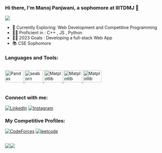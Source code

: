 ### Hi there, I'm Manoj Panjwani, a sophomore at IIITDMJ 👋
![](https://komarev.com/ghpvc/?username=Mojo-03&color=ac456f)
- 🌱 Currently Exploring: Web Development and Competitive Programming
- 🐱‍👤 Proficient in : C++ , JS , Python
- 🐱‍🚀 2023 Goals : Developing a full-stack Web App
- 📚 CSE Sophomore



### Languages and Tools:
<div style="display: flex;">
  
  <a href=".." target="_blank" rel="noreferrer"> <img src="https://img.shields.io/badge/C%2B%2B-00599C?style=for-the-badge&logo=c%2B%2B&logoColor=white" alt="Pandas" width="60" height="40"/> </a><!-- Seaborn -->  <a href=".." target="_blank" rel="noreferrer"> <img src="https://img.shields.io/badge/JavaScript-323330?style=for-the-badge&logo=javascript&logoColor=F7DF1E" alt="seaborn" width="60" height="40"/> </a><!-- Matplotlib -->  <a href=".." target="_blank" rel="noreferrer"> <img src="https://img.shields.io/badge/MySQL-005C84?style=for-the-badge&logo=mysql&logoColor=white" alt="Matplotlib" width="60" height="40"/> </a><!-- Matplotlib -->  <a href=".." target="_blank" rel="noreferrer"> <img src="https://img.shields.io/badge/Python-FFD43B?style=for-the-badge&logo=python&logoColor=blue" alt="Matplotlib" width="60" height="40"/> </a><!-- Matplotlib -->  <a href=".." target="_blank" rel="noreferrer"> <img src="https://img.shields.io/badge/GitHub-100000?style=for-the-badge&logo=github&logoColor=white" alt="Matplotlib" width="60" height="40"/> </a>
</div>
<h3> Connect with me: </h3>

<!-- [<img align="left" alt="my Website" src="https://img.shields.io/badge/website-000000?style=for-the-badge&logo=About.me&logoColor=white" />][website] -->
[<img  alt="LinkedIn" src="https://img.shields.io/badge/LinkedIn-0077B5?style=for-the-badge&logo=linkedin&logoColor=black" />][linkedin]
[<img  alt="Instagram" src="https://img.shields.io/badge/Instagram-E4405F?style=for-the-badge&logo=instagram&logoColor=black" />][instagram]
<br />

### My Competitive Profiles:

 [![CodeForces](https://img.shields.io/badge/codeforces-000?style=for-the-badge&logo=codeforces)](https://codeforces.com/profile/Mojo_03) 
 [![leetcode](https://img.shields.io/badge/leetcode-000?style=for-the-badge&logo=leetcode&logoColor=yellow)](https://leetcode.com/Mojo_03/)
<br />
<br />
<div align="center">
  <div style="display: flex;">
    <img src="https://github-readme-stats.vercel.app/api/top-langs/?username=Mojo-03&layout=compact&show_icons=true&title_color=ffffff&icon_color=34abeb&text_color=daf7dc&bg_color=151515" style="vertical-align: top;" />
    <img src="https://github-readme-stats.vercel.app/api?username=Mojo-03&show_icons=true&title_color=ffffff&icon_color=34abeb&text_color=daf7dc&bg_color=151515" />
  </div>
</div>

[instagram]: https://www.instagram.com/mojo__03/
[linkedin]: https://www.linkedin.com/in/manojpanjwani03/
